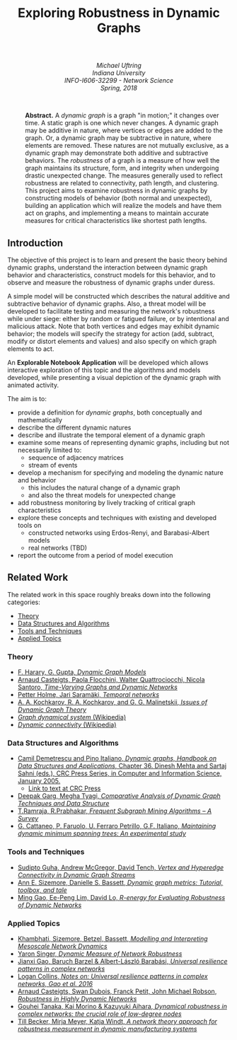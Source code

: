 # <p style="text-align: center;">Exploring Robustness in Dynamic Graphs</p>
<br>
<p style="text-align: center;">
<i>
Michael Uftring<br>
Indiana University<br>
INFO-I606-32299 - Network Science<br>
Spring, 2018
</i>
</p>
<br>
<p style="padding-left:40px;"><b>Abstract.</b> A <i>dynamic graph</i> is a graph "in motion;" it changes over time. A static graph is one which never changes. A dynamic graph may be additive in nature, where vertices or edges are added to the graph. Or, a dynamic graph may be subtractive in nature, where elements are removed. These natures are not mutually exclusive, as a dynamic graph may demonstrate both additive and subtractive behaviors. The <i>robustness</i> of a graph is a measure of how well the graph maintains its structure, form, and integrity when undergoing drastic unexpected change. The measures generally used to reflect robustness are related to connectivity, path length, and clustering. This project aims to examine robustness in dynamic graphs by constructing models of behavior (both normal and unexpected), building an application which will realize the models and have them act on graphs, and implementing a means to maintain accurate measures for critical characteristics like shortest path lengths.
</p>

## Introduction
The objective of this project is to learn and present the basic theory behind dynamic graphs, understand the interaction between dynamic graph behavior and characteristics, construct models for this behavior, and to observe and measure the robustness of dynamic graphs under duress.

A simple model will be constructed which describes the natural additive and subtractive behavior of dynamic graphs. Also, a threat model will be developed to facilitate testing and measuring the network's robustness while under siege: either by random or fatigued failure, or by intentional and malicious attack. Note that both vertices and edges may exhibit dynamic behavior; the models will specify the strategy for action (add, subtract, modify or distort elements and values) and also specify on which graph elements to act.

An **Explorable Notebook Application** will be developed which allows interactive exploration of this topic and the algorithms and models developed, while presenting a visual depiction of the dynamic graph with animated activity.

The aim is to:
- provide a definition for *dynamic graphs*, both conceptually and mathematically
- describe the different dynamic natures
- describe and illustrate the temporal element of a dynamic graph
- examine some means of representing dynamic graphs, including but not necessarily limited to:
  - sequence of adjacency matrices
  - stream of events
- develop a mechanism for specifying and modeling the dynamic nature and behavior
  - this includes the natural change of a dynamic graph
  - and also the threat models for unexpected change
- add robustness monitoring by lively tracking of critical graph characteristics
- explore these concepts and techniques with existing and developed tools on
  - constructed networks using Erdos-Renyi, and Barabasi-Albert models
  - real networks (TBD)
- report the outcome from a period of model execution

## Related Work
The related work in this space roughly breaks down into the following categories:

- <u>Theory</u>
- <u>Data Structures and Algorithms</u>
- <u>Tools and Techniques</u>
- <u>Applied Topics</u>

### Theory
- [F. Harary, G. Gupta, *Dynamic Graph Models*](https://ac.els-cdn.com/S0895717797000502/1-s2.0-S0895717797000502-main.pdf?_tid=23705148-1961-11e8-b0c7-00000aacb35f&acdnat=1519476751_90ed82f52a37b694b2e9b3b658737b04)
- [Arnaud Casteigts, Paola Flocchini, Walter Quattrociocchi, Nicola Santoro, *Time-Varying Graphs and Dynamic Networks*](http://people.scs.carleton.ca/~santoro/Reports/CFQS11.pdf)
- [Petter Holme, Jari Saramäki, *Temporal networks*]()
- [A. A. Kochkarov, R. A. Kochkarov, and G. G. Malinetskii, *Issues of Dynamic Graph Theory*]()
- [*Graph dynamical system* (Wikipedia)](https://en.wikipedia.org/wiki/Graph_dynamical_system)
- [*Dynamic connectivity* (Wikipedia)](https://en.wikipedia.org/wiki/Dynamic_connectivity)

### Data Structures and Algorithms
- [Camil Demetrescu and Pino Italiano, *Dynamic graphs, Handbook on Data Structures and Applications*, Chapter 36. Dinesh Mehta and Sartaj Sahni (eds.), CRC Press Series, in Computer and Information Science, January 2005.](http://www.diku.dk/PATH05/CRC-book1.pdf)
  - [Link to text at CRC Press](https://www.crcpress.com/Handbook-of-Data-Structures-and-Applications/Mehta-Mehta-Sahni/p/book/9781584884354)
- [Deepak Garg, Megha Tyagi, *Comparative Analysis of Dynamic Graph Techniques and Data Structure*](https://arxiv.org/pdf/1209.6486.pdf)
- [T.Ramraja, R.Prabhakar, *Frequent Subgraph Mining Algorithms – A Survey*]()
- [G. Cattaneo, P. Faruolo, U. Ferraro Petrillo, G.F. Italiano, *Maintaining dynamic minimum spanning trees: An experimental study*]()

### Tools and Techniques
- [Sudipto Guha, Andrew McGregor, David Tench, *Vertex and Hyperedge Connectivity in Dynamic Graph Streams*](https://people.cs.umass.edu/~mcgregor/papers/15-pods.pdf)
- [Ann E. Sizemore, Danielle S. Bassett, *Dynamic graph metrics: Tutorial, toolbox, and tale*](https://www.ncbi.nlm.nih.gov/pubmed/28698107)
- [Ming Gao, Ee-Peng Lim, David Lo, *R-energy for Evaluating Robustness of Dynamic Networks*](https://ink.library.smu.edu.sg/cgi/viewcontent.cgi?article=2893&context=sis_research)

### Applied Topics
- [Khambhati, Sizemore, Betzel, Bassett, *Modelling and Interpreting Mesoscale Network Dynamics*](https://www.ncbi.nlm.nih.gov/pubmed/28645844)
- [Yaron Singer, *Dynamic Measure of Network Robustness*](http://ieeexplore.ieee.org/stamp/stamp.jsp?arnumber=4115313)
- [Jianxi Gao, Baruch Barzel & Albert-László Barabási, *Universal resilience patterns in complex networks*](https://www.nature.com/articles/nature16948)
- [Logan Collins, *Notes on: Universal resilience patterns in complex networks, Gao et al. 2016*](https://logancollinsblog.com/2017/11/26/notes-on-universal-resilience-patterns-in-complex-networks-gao-et-al-2016/)
- [Arnaud Casteigts, Swan Dubois, Franck Petit, John Michael Robson, *Robustness in Highly Dynamic Networks*]()
- [Gouhei Tanaka, Kai Morino & Kazuyuki Aihara, *Dynamical robustness in complex networks: the crucial role of low-degree nodes*](https://www.nature.com/articles/srep00232)
- [Till Becker, Mirja Meyer, Katja Windt, *A network theory approach for robustness measurement in dynamic manufacturing systems*](http://www.psls.uni-bremen.de/fileadmin/Upload/Downloads/Artikel/Becker_A_network_theory_approach_for_robustness_measurement_in_dynamic_manufacturing_systems_2013.pdf)
